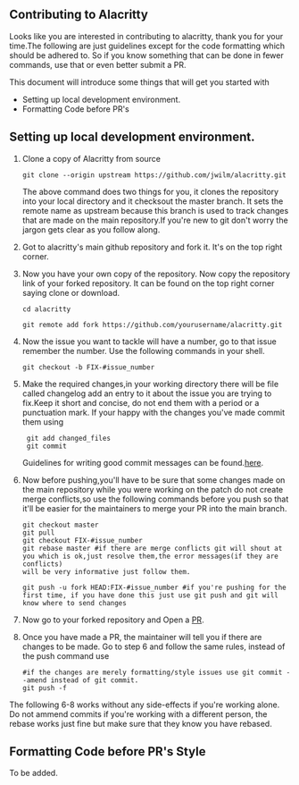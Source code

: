 ## Contributing to Alacritty

Looks like you are interested in contributing to alacritty, thank you for your time.The following are just guidelines except for the code formatting which should be adhered to. So if you know something that can be done in fewer commands, use that or
even better submit a PR.

This document will introduce some things that will get you started with 
- Setting up local development environment.
- Formatting Code before PR's 

## Setting up local development environment.

1. Clone a copy of Alacritty from source 

    ``` git clone --origin upstream https://github.com/jwilm/alacritty.git ```

   The above command does two things for you, it clones the repository into your local directory
   and it checksout the master branch. It sets the remote name as upstream because this branch is
   used to track changes that are made on the main repository.If you're new to git don't worry the 
   jargon gets clear as you follow along.

2. Got to alacritty's main github repository and fork it. It's on the top right corner.

3. Now you have your own copy of the repository. Now copy the repository link of your forked repository.
   It can be found on the top right corner saying clone or download.

   ``` 
   cd alacritty
   
   git remote add fork https://github.com/yourusername/alacritty.git
   ```
4. Now the issue you want to tackle will have a number, go to that issue remember the number.
   Use the following commands in your shell.
   ```
   git checkout -b FIX-#issue_number
   ```
5. Make the required changes,in your working directory there will be file called changelog add an 
   entry to it about the issue you are trying to fix.Keep it short and concise, do not end them with
   a period or a punctuation mark. If your happy with the changes you've made commit them using
   ```
    git add changed_files
    git commit 
   ```
   Guidelines for writing good commit messages can be found.[here](https://tbaggery.com/2008/04/19/a-note-about-git-commit-messages.html).

6. Now before pushing,you'll have to be sure that some changes made on the main repository while you were working on the patch 
   do not create merge conflicts,so use the following commands before you push so that it'll be easier for the maintainers to
   merge your PR into the main branch.
   ```
   git checkout master
   git pull
   git checkout FIX-#issue_number
   git rebase master #if there are merge conflicts git will shout at you which is ok,just resolve them,the error messages(if they are conflicts)
   will be very informative just follow them.

   git push -u fork HEAD:FIX-#issue_number #if you're pushing for the first time, if you have done this just use git push and git will know where to send changes
   ```
7. Now go to your forked repository and Open a [PR](https://help.github.com/articles/creating-a-pull-request/).

8. Once you have made a PR, the maintainer will tell you if there are changes to be made. Go to step 6 and follow the same rules, instead of the push command use
   ```
   #if the changes are merely formatting/style issues use git commit --amend instead of git commit.
   git push -f
   ```
The following 6-8 works without any side-effects if you're working alone. Do not ammend commits if you're working with a different person, the rebase works just fine but make sure that they know you have rebased.

## Formatting Code before PR's Style

To be added.
